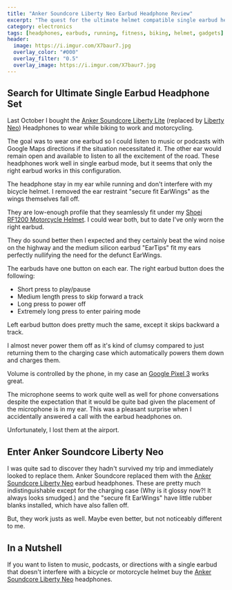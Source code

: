 ```yaml
---
title: "Anker Soundcore Liberty Neo Earbud Headphone Review"
excerpt: "The quest for the ultimate helmet compatible single earbud headphones"
category: electronics
tags: [headphones, earbuds, running, fitness, biking, helmet, gadgets]
header:
  image: https://i.imgur.com/X7baur7.jpg
  overlay_color: "#000"
  overlay_filter: "0.5"
  overlay_image: https://i.imgur.com/X7baur7.jpg
---
```


## Search for Ultimate Single Earbud Headphone Set

Last October I bought the [Anker Soundcore Liberty Lite](https://amzn.to/31rTiHp) (replaced by [Liberty Neo](https://amzn.to/2yPFyKh)) Headphones to wear while biking to work and motorcycling.

The goal was to wear one earbud so I could listen to music or podcasts with Google Maps directions if the situation necessitated it.  The other ear would remain open and available to listen to all the excitement of the road.  These headphones work well in single earbud mode, but it seems that only the right earbud works in this configuration.

The headphone stay in my ear while running and don't interfere with my bicycle helmet.  I removed the ear restraint "secure fit EarWings" as the wings themselves fall off.

They are low-enough profile that they seamlessly fit under my [Shoei RF1200 Motorcycle Helmet](https://amzn.to/31fsV7e).  I could wear both, but to date I've only worn the right earbud.

They do sound better then I expected and they certainly beat the wind noise on the highway and the medium silicon earbud "EarTips" fit my ears perfectly nullifying the need for the defunct EarWings.  

The earbuds have one button on each ear.  The right earbud button does the following:

* Short press to play/pause
* Medium length press to skip forward a track
* Long press to power off
* Extremely long press to enter pairing mode

Left earbud button does pretty much the same, except it skips backward a track.

I almost never power them off as it's kind of clumsy compared to just returning them to the charging case which automatically powers them down and charges them.

Volume is controlled by the phone, in my case an [Google Pixel 3](https://amzn.to/2KjzYGB) works great.

The microphone seems to work quite well as well for phone conversations despite the expectation that it would be quite bad given the placement of the microphone is in my ear.  This was a pleasant surprise when I accidentally answered a call with the earbud headphones on.

Unfortunately, I lost them at the airport.


## Enter Anker Soundcore Liberty Neo

I was quite sad to discover they hadn't survived my trip and immediately looked to replace them.  Anker Soundcore replaced them with the [Anker Soundcore Liberty Neo](https://amzn.to/2yPFyKh) earbud headphones.  These are pretty much indistinguishable except for the charging case (Why is it glossy now?! It always looks smudged.) and the "secure fit EarWings" have little rubber blanks installed, which have also fallen off.

But, they work justs as well. Maybe even better, but not noticeably different to me.

## In a Nutshell

If you want to listen to music, podcasts, or directions with a single earbud that doesn't interfere with a bicycle or motorcycle helmet buy the [Anker Soundcore Liberty Neo](https://amzn.to/2yPFyKh) headphones.

